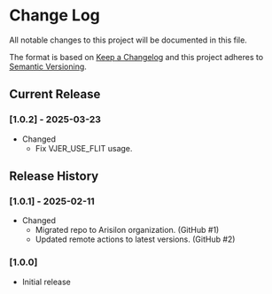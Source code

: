 # Change Log

All notable changes to this project will be documented in this file.

The format is based on [Keep a Changelog](http://keepachangelog.com/)
and this project adheres to [Semantic Versioning](http://semver.org/).

## Current Release

### [1.0.2] - 2025-03-23

- Changed
  - Fix VJER_USE_FLIT usage.

## Release History

### [1.0.1] - 2025-02-11

- Changed
  - Migrated repo to Arisilon organization. (GitHub #1)
  - Updated remote actions to latest versions. (GitHub #2)

### [1.0.0]

- Initial release
